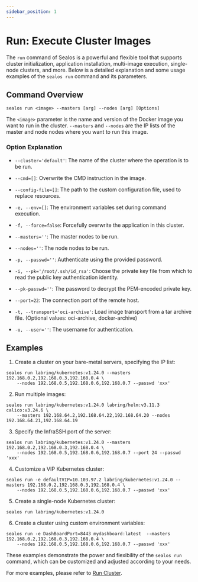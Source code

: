 ```yaml
---
sidebar_position: 1
---
```


# Run: Execute Cluster Images

The `run` command of Sealos is a powerful and flexible tool that supports cluster initialization, application installation, multi-image execution, single-node clusters, and more. Below is a detailed explanation and some usage examples of the `sealos run` command and its parameters.

## Command Overview

```
sealos run <image> --masters [arg] --nodes [arg] [Options]
```

The `<image>` parameter is the name and version of the Docker image you want to run in the cluster. `--masters` and `--nodes` are the IP lists of the master and node nodes where you want to run this image.

### Option Explanation

- `--cluster='default'`: The name of the cluster where the operation is to be run.

- `--cmd=[]`: Overwrite the CMD instruction in the image.

- `--config-file=[]`: The path to the custom configuration file, used to replace resources.

- `-e, --env=[]`: The environment variables set during command execution.

- `-f, --force=false`: Forcefully overwrite the application in this cluster.

- `--masters=''`: The master nodes to be run.

- `--nodes=''`: The node nodes to be run.

- `-p, --passwd=''`: Authenticate using the provided password.

- `-i, --pk='/root/.ssh/id_rsa'`: Choose the private key file from which to read the public key authentication identity.

- `--pk-passwd=''`: The password to decrypt the PEM-encoded private key.

- `--port=22`: The connection port of the remote host.

- `-t, --transport='oci-archive'`: Load image transport from a tar archive file. (Optional values: oci-archive, docker-archive)

- `-u, --user=''`: The username for authentication.

## Examples

1. Create a cluster on your bare-metal servers, specifying the IP list:
```
sealos run labring/kubernetes:v1.24.0 --masters 192.168.0.2,192.168.0.3,192.168.0.4 \
	--nodes 192.168.0.5,192.168.0.6,192.168.0.7 --passwd 'xxx'
```

2. Run multiple images:
```
sealos run labring/kubernetes:v1.24.0 labring/helm:v3.11.3  calico:v3.24.6 \
    --masters 192.168.64.2,192.168.64.22,192.168.64.20 --nodes 192.168.64.21,192.168.64.19
```

3. Specify the InfraSSH port of the server:
```
sealos run labring/kubernetes:v1.24.0 --masters 192.168.0.2,192.168.0.3,192.168.0.4 \
	--nodes 192.168.0.5,192.168.0.6,192.168.0.7 --port 24 --passwd 'xxx'
```

4. Customize a VIP Kubernetes cluster:
```
sealos run -e defaultVIP=10.103.97.2 labring/kubernetes:v1.24.0 --masters 192.168.0.2,192.168.0.3,192.168.0.4 \
	--nodes 192.168.0.5,192.168.0.6,192.168.0.7 --passwd 'xxx'
```

5. Create a single-node Kubernetes cluster:
```
sealos run labring/kubernetes:v1.24.0 
```

6. Create a cluster using custom environment variables:
```
sealos run -e DashBoardPort=8443 mydashboard:latest  --masters 192.168.0.2,192.168.0.3,192.168.0.4 \
	--nodes 192.168.0.5,192.168.0.6,192.168.0.7 --passwd 'xxx'
```

These examples demonstrate the power and flexibility of the `sealos run` command, which can be customized and adjusted according to your needs.

For more examples, please refer to [Run Cluster](https://docs.sealos.io/docs/lifecycle-management/operations/run-cluster).
